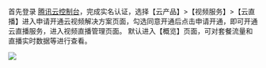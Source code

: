 首先登录 [腾讯云控制台](https://console.cloud.tencent.com/developer)，完成实名认证，选择【云产品】>【视频服务】>【云直播】进入申请开通云视频解决方案页面，勾选同意开通后点击申请开通，即可开通云直播服务，进入视频直播管理页面。
默认进入【概览】页面，可对套餐流量和直播实时数据等进行查看。


![](https://main.qcloudimg.com/raw/081b6d853abc80fb185b21fb139b2953.png)
